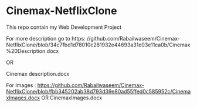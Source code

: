 # Cinemax-NetflixClone
This repo contain my Web Development Project

 For more description go to https:
 //github.com/Rabailwaseem/Cinemax-NetflixClone/blob/34c7fbd1d78010c261932e44693a31e03e11ca0b/Cinemax%20Description.docx

 OR

 Cinemax description.docx


For Images :
https://github.com/Rabailwaseem/Cinemax-NetflixClone/blob/fbb345202ab38d793d39e80ad55ffed0c585952c/CinemaxImages.docx
OR
CinemaxImages.docx
